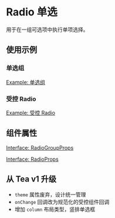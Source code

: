 # Radio 单选

用于在一组可选项中执行单项选择。

## 使用示例

### 单选组

[Example: 单选组](./_example/RadioExample.jsx)

### 受控 Radio

[Example: 受控 Radio](./_example/RadioControlledExample.jsx)

## 组件属性

[Interface: RadioGroupProps](./RadioGroup.tsx)

[Interface: RadioProps](./Radio.tsx)

## 从 Tea v1 升级

- `theme` 属性废弃，设计统一管理
- `onChange` 回调改为规范化的受控组件回调
- 增加 `column` 布局类型，竖排单选框

